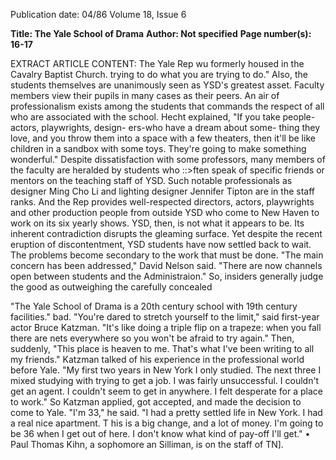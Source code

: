 Publication date: 04/86
Volume 18, Issue 6

**Title: The Yale School of Drama**
**Author: Not specified**
**Page number(s): 16-17**

EXTRACT ARTICLE CONTENT:
The Yale Rep wu formerly housed in the Cavalry Baptist Church.
trying to do what you are trying to do." 
Also, the students themselves are 
unanimously seen as YSD's greatest 
asset. Faculty members view their 
pupils in many cases as their peers. An 
air of professionalism exists among the 
students that commands the respect of 
all who are associated with the school. 
Hecht explained, "If you take 
people- actors, playwrights, design-
ers-who have a dream about some-
thing they love, and you throw them 
into a space with a few theaters, then 
it'll be like children in a sandbox with 
some toys. They're going to make 
something wonderful." 
Despite dissatisfaction with some 
professors, many members of the 
faculty are heralded by students who 
::>ften speak of specific friends or 
mentors on the teaching staff of YSD. 
Such notable professionals as designer 
Ming Cho Li and lighting designer 
Jennifer Tipton are in the staff ranks. 
And the Rep provides well-respected 
directors, actors, playwrights and 
other production people from outside 
YSD who come to New Haven to work 
on its six yearly shows. 
YSD, then, is not what it appears to 
be. Its inherent contradiction disrupts 
the gleaming surface. Yet despite the 
recent eruption of discontentment, 
YSD students have now settled back to 
wait. The problems become secondary 
to the work that must be done. "The 
main concern has been addressed," 
David Nelson said. "There are now 
channels open between students and 
the Administraion." 
So, insiders generally judge the good 
as outweighing the carefully concealed


"The Yale School of 
Drama is a 20th 
century school with 
19th century 
facilities." 
bad. "You're dared to stretch yourself 
to the limit," said first-year actor Bruce 
Katzman. "It's like doing a triple flip 
on a trapeze: when you fall there are 
nets everywhere so you won't be afraid 
to try again." Then, suddenly, "This 
place is heaven to me. That's what I've 
been writing to all my friends." 
Katzman talked of his experience in 
the professional world before Yale. 
"My first two years in New York I only 
studied. The next three I 
mixed 
studying with trying to get a job. I was 
fairly unsuccessful. I couldn't get an 
agent. I couldn't seem to get in 
anywhere. I felt desperate for a place to 
work." So Katzman applied, got 
accepted, and made the decision to 
come to Yale. "I'm 33," he said. "I had 
a pretty settled life in New York. I had 
a real nice apartment. T his is a big 
change, and a lot of money. I'm going 
to be 36 when I get out of here. I don't 
know what kind of pay-off I'll get." 
• 
Paul Thomas Kihn, a sophomore an 
Silliman, is on the staff of TN].